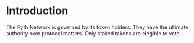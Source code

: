 # Introduction

The Pyth Network is governed by its token holders. They have the ultimate authority over protocol matters.
Only staked tokens are elegible to vote. 

